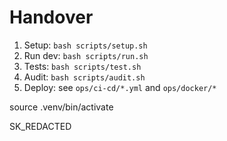 # Handover

1) Setup: `bash scripts/setup.sh`
2) Run dev: `bash scripts/run.sh`
3) Tests: `bash scripts/test.sh`
4) Audit: `bash scripts/audit.sh`
5) Deploy: see `ops/ci-cd/*.yml` and `ops/docker/*`

source .venv/bin/activate

SK_REDACTED